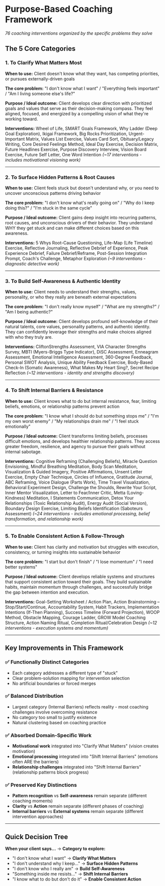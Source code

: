 # Purpose-Based Coaching Framework
*76 coaching interventions organized by the specific problems they solve*

## The 5 Core Categories

### 1. To Clarify What Matters Most
**When to use:** Client doesn't know what they want, has competing priorities, or pursues externally-driven goals

**The core problem:** "I don't know what I want" / "Everything feels important" / "Am I living someone else's life?"

**Purpose / Ideal outcome:** Client develops clear direction with prioritized goals and values that serve as their decision-making compass. They feel aligned, focused, and energized by a compelling vision of what they're working toward.

**Interventions:** Wheel of Life, SMART Goals Framework, Why Ladder (Deep Goal Exploration), Ikigai Framework, Big Rocks Prioritization, Urgent-Important Matrix, Values List Exercise, Values Card Sort, Obituary/Legacy Writing, Core Desired Feelings Method, Ideal Day Exercise, Decision Matrix, Future Headlines Exercise, Purpose Discovery Interview, Vision Board Exercise, Future Self Letter, One Word Intention
*(~17 interventions - includes motivational visioning work)*

---

### 2. To Surface Hidden Patterns & Root Causes
**When to use:** Client feels stuck but doesn't understand why, or you need to uncover unconscious patterns driving behavior

**The core problem:** "I don't know what's really going on" / "Why do I keep doing this?" / "I'm stuck in the same cycle"

**Purpose / Ideal outcome:** Client gains deep insight into recurring patterns, root causes, and unconscious drivers of their behavior. They understand WHY they get stuck and can make different choices based on this awareness.

**Interventions:** 5 Whys Root-Cause Questioning, Life-Map (Life Timeline) Exercise, Reflective Journaling, Reflective Debrief of Experience, Peak Experience Debrief, Failure Debrief/Reframe, Post-Session Integration Prompt, Coach's Challenge, Metaphor Exploration
*(~9 interventions - diagnostic detective work)*

---

### 3. To Build Self-Awareness & Authentic Identity
**When to use:** Client needs to understand their strengths, values, personality, or who they really are beneath external expectations

**The core problem:** "I don't really know myself" / "What are my strengths?" / "Am I being authentic?"

**Purpose / Ideal outcome:** Client develops profound self-knowledge of their natural talents, core values, personality patterns, and authentic identity. They can confidently leverage their strengths and make choices aligned with who they truly are.

**Interventions:** CliftonStrengths Assessment, VIA Character Strengths Survey, MBTI (Myers-Briggs Type Indicator), DiSC Assessment, Enneagram Assessment, Emotional Intelligence Assessment, 360-Degree Feedback, Personal SWOT Analysis, Unique Ability Feedback Exercise, Body-Based Check-In (Somatic Awareness), What Makes My Heart Sing?, Secret Recipe Reflection
*(~12 interventions - identity and strengths discovery)*

---

### 4. To Shift Internal Barriers & Resistance
**When to use:** Client knows what to do but internal resistance, fear, limiting beliefs, emotions, or relationship patterns prevent action

**The core problem:** "I know what I should do but something stops me" / "I'm my own worst enemy" / "My relationships drain me" / "I feel stuck emotionally"

**Purpose / Ideal outcome:** Client transforms limiting beliefs, processes difficult emotions, and develops healthier relationship patterns. They access greater freedom, resilience, and agency to pursue their goals without internal sabotage.

**Interventions:** Cognitive Reframing (Challenging Beliefs), Miracle Question Envisioning, Mindful Breathing Meditation, Body Scan Meditation, Visualization & Guided Imagery, Positive Affirmations, Unsent Letter Exercise, Empty Chair Technique, Circles of Influence, Gratitude Journal, ABC Reframing, Voice Dialogue (Parts Work), Time Travel Visualization, Behavioral Experiment Design, Challenge the Shoulds, Rewrite Your Script, Inner Mentor Visualization, Letter to Fear/Inner Critic, Metta (Loving-Kindness) Meditation, I Statements Communication, Detox Your Relationships (Toxic Relationship Audit), Energy Audit (Social Version), Boundary Design Exercise, Limiting Beliefs Identification (Saboteurs Assessment)
*(~24 interventions - includes emotional processing, belief transformation, and relationship work)*

---

### 5. To Enable Consistent Action & Follow-Through
**When to use:** Client has clarity and motivation but struggles with execution, consistency, or turning insights into sustainable behavior

**The core problem:** "I start but don't finish" / "I lose momentum" / "I need better systems"

**Purpose / Ideal outcome:** Client develops reliable systems and structures that support consistent action toward their goals. They build sustainable habits, maintain momentum through challenges, and successfully bridge the gap between intention and execution.

**Interventions:** Goal-Setting Worksheet / Action Plan, Action Brainstorming – Stop/Start/Continue, Accountability System, Habit Trackers, Implementation Intentions (If-Then Planning), Success Timeline (Forward Projection), WOOP Method, Obstacle Mapping, Courage Ladder, GROW Model Coaching Structure, Action Naming Ritual, Completion Ritual/Celebration Design
*(~12 interventions - execution systems and momentum)*

---

## Key Improvements in This Framework

### ✅ **Functionally Distinct Categories**
- Each category addresses a different type of "stuck"
- Clear problem-solution mapping for intervention selection
- No artificial boundaries or forced merges

### ✅ **Balanced Distribution**
- Largest category (Internal Barriers) reflects reality - most coaching challenges involve overcoming resistance
- No category too small to justify existence
- Natural clustering based on coaching practice

### ✅ **Absorbed Domain-Specific Work**
- **Motivational work** integrated into "Clarify What Matters" (vision creates motivation)
- **Emotional processing** integrated into "Shift Internal Barriers" (emotions often ARE the barriers)
- **Relationship challenges** integrated into "Shift Internal Barriers" (relationship patterns block progress)

### ✅ **Preserved Key Distinctions**
- **Pattern recognition** vs **Self-awareness** remain separate (different coaching moments)
- **Clarity** vs **Action** remain separate (different phases of coaching)
- **Internal barriers** vs **External systems** remain separate (different intervention approaches)

---

## Quick Decision Tree

**When your client says...** → **Category to explore:**

- "I don't know what I want" → **Clarify What Matters**
- "I don't understand why I keep..." → **Surface Hidden Patterns** 
- "I don't know who I really am" → **Build Self-Awareness**
- "Something inside me resists..." → **Shift Internal Barriers**
- "I know what to do but don't do it" → **Enable Consistent Action**